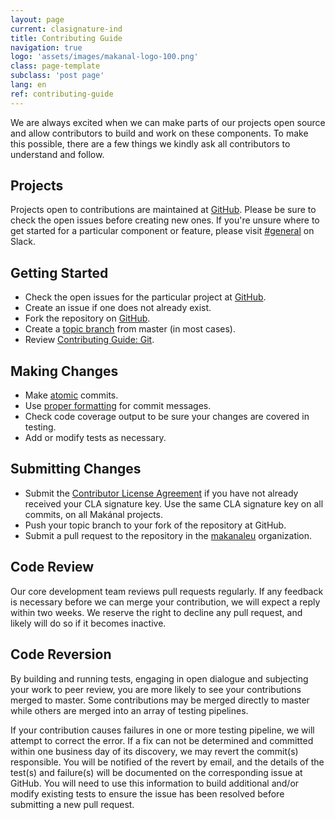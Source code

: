 ```yaml
---
layout: page
current: clasignature-ind
title: Contributing Guide
navigation: true
logo: 'assets/images/makanal-logo-100.png'
class: page-template
subclass: 'post page'
lang: en
ref: contributing-guide
---
```


We are always excited when we can make parts of our projects open source and allow contributors to build and work on these components. To make this possible, there are a few things we kindly ask all contributors to understand and follow.

## Projects

Projects open to contributions are maintained at [GitHub](https://github.com/makanaleu). Please be sure to check the open issues before creating new ones. If you're unsure where to get started for a particular component or feature, please visit [#general](https://join.slack.com/t/makanal/shared_invite/enQtMzE2NTEwMjcyNzExLTc1NTFkZWQxYTFlNGYwYjI0MjYwZDVjMDBjZWJlYjk2MjBmODRiMzAyNWY2MzZlN2M1ZjZiMDM0NTQ4MTc1ZTI) on Slack.

## Getting Started

* Check the open issues for the particular project at [GitHub](https://github.com/makanaleu).
* Create an issue if one does not already exist.
* Fork the repository on [GitHub](https://github.com/makanaleu).
* Create a [topic branch](/contributors/guide/git.html#topic-branches) from master (in most cases).
* Review [Contributing Guide: Git](/contributors/guide/git.html).

## Making Changes

* Make [atomic](https://en.wikipedia.org/wiki/Atomic_commit) commits.
* Use [proper formatting](/contributors/guide/git.html#commit-messages) for commit messages.
* Check code coverage output to be sure your changes are covered in testing.
* Add or modify tests as necessary.

## Submitting Changes

* Submit the [Contributor License Agreement](/contributors/contributor-license-agreement-individuals.html) if you have not already
received your CLA signature key. Use the same CLA signature key on all commits, on all Makánal projects.
* Push your topic branch to your fork of the repository at GitHub.
* Submit a pull request to the repository in the [makanaleu](https://github.com/makanaleu) organization.

## Code Review

Our core development team reviews pull requests regularly. If any feedback is necessary before we can merge your contribution, we will expect a reply within two weeks. We reserve the right to decline any pull request, and likely will do so if it becomes inactive.

## Code Reversion

By building and running tests, engaging in open dialogue and subjecting your work to peer review, you are more likely to see your contributions merged to master. Some contributions may be merged directly to master while others are merged into an array of testing pipelines.

If your contribution causes failures in one or more testing pipeline, we will attempt to correct the error. If a fix can not be determined and committed within one business day of its discovery, we may revert the commit(s) responsible. You will be notified of the revert by email, and the details of the test(s) and failure(s) will be documented on the corresponding issue at GitHub. You will need to use this information to build additional and/or modify existing tests to ensure the issue has been resolved before submitting a new pull request.
